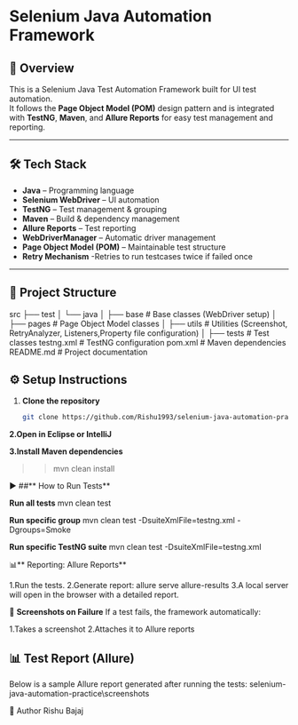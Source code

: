 # Selenium Java Automation Framework

## 📌 Overview
This is a Selenium Java Test Automation Framework built for UI test automation.  
It follows the **Page Object Model (POM)** design pattern and is integrated with **TestNG**, **Maven**, and **Allure Reports** for easy test management and reporting.

---

## 🛠 Tech Stack
- **Java** – Programming language
- **Selenium WebDriver** – UI automation
- **TestNG** – Test management & grouping
- **Maven** – Build & dependency management
- **Allure Reports** – Test reporting
- **WebDriverManager** – Automatic driver management
- **Page Object Model (POM)** – Maintainable test structure
- **Retry Mechanism** -Retries to run testcases twice if failed once

---

## 📂 Project Structure
src
├── test
│ └── java
│ ├── base # Base classes (WebDriver setup)
│ ├── pages # Page Object Model classes
│ ├── utils # Utilities (Screenshot, RetryAnalyzer, Listeners,Property file configuration)
│ ├── tests # Test classes
testng.xml # TestNG configuration
pom.xml # Maven dependencies
README.md # Project documentation

## ⚙️ Setup Instructions
1. **Clone the repository**  
   ```bash
   git clone https://github.com/Rishu1993/selenium-java-automation-practice.git
   
**2.Open in Eclipse or IntelliJ**

**3.Install Maven dependencies**
>>mvn clean install


▶ ##** How to Run Tests**

**Run all tests**
mvn clean test

**Run specific group**
mvn clean test -DsuiteXmlFile=testng.xml -Dgroups=Smoke

**Run specific TestNG suite**
mvn clean test -DsuiteXmlFile=testng.xml



📊** Reporting: Allure Reports**

1.Run the tests.
2.Generate report:
allure serve allure-results
3.A local server will open in the browser with a detailed report.


📸 **Screenshots on Failure**
If a test fails, the framework automatically:

1.Takes a screenshot
2.Attaches it to Allure reports



## 📊 Test Report (Allure)
Below is a sample Allure report generated after running the tests:
selenium-java-automation-practice\screenshots





📌 Author
Rishu Bajaj


